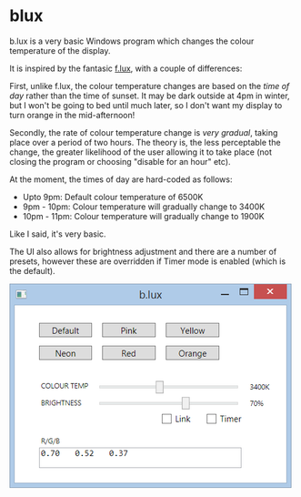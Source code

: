 blux
====

b.lux is a very basic Windows program which changes the colour temperature of the display.

It is inspired by the fantasic [f.lux](https://justgetflux.com/), with a couple of differences:

First, unlike f.lux, the colour temperature changes are based on the *time of day* rather than the time of sunset. It may be dark outside at 4pm in winter, but I won't be going to bed until much later, so I don't want my display to turn orange in the mid-afternoon!

Secondly, the rate of colour temperature change is *very gradual*, taking place over a period of two hours. The theory is, the less perceptable the change, the greater likelihood of the user allowing it to take place (not closing the program or choosing "disable for an hour" etc).

At the moment, the times of day are hard-coded as follows:

* Upto 9pm: Default colour temperature of 6500K
* 9pm - 10pm: Colour temperature will gradually change to 3400K
* 10pm - 11pm: Colour temperature will gradually change to 1900K

Like I said, it's very basic.

The UI also allows for brightness adjustment and there are a number of presets, however these are overridden if Timer mode is enabled (which is the default).

![Screenshot](blux/blux.png)
